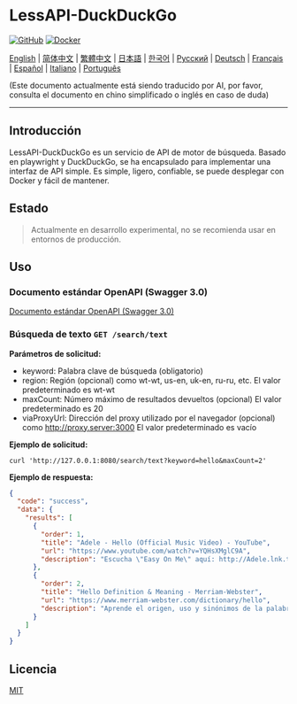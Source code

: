# LessAPI-DuckDuckGo

[![GitHub](https://img.shields.io/github/license/lessapi-dev/lessapi-duckduckgo?style=for-the-badge)](https://github.com/lessapi-dev/lessapi-duckduckgo)
[![Docker](https://img.shields.io/docker/pulls/lessapi/lessapi-duckduckgo?style=for-the-badge)](https://hub.docker.com/r/lessapi-dev/lessapi-duckduckgo)

[English](./../../README.md) |
[简体中文](./../zhs/README.md) |
[繁體中文](./../zht/README.md) |
[日本語](./../ja/README.md) |
[한국어](./../ko/README.md) |
[Русский](./../ru/README.md) |
[Deutsch](./../de/README.md) |
[Français](./../fr/README.md) |
[Español](./../es/README.md) |
[Italiano](./../it/README.md) |
[Português](./../pt/README.md)

(Este documento actualmente está siendo traducido por AI, por favor, consulta el documento en chino simplificado o
inglés en caso de duda)


---

## Introducción

LessAPI-DuckDuckGo es un servicio de API de motor de búsqueda.
Basado en playwright y DuckDuckGo, se ha encapsulado para implementar una interfaz de API simple.
Es simple, ligero, confiable, se puede desplegar con Docker y fácil de mantener.

## Estado

> Actualmente en desarrollo experimental, no se recomienda usar en entornos de producción.

## Uso

### Documento estándar OpenAPI (Swagger 3.0)

[Documento estándar OpenAPI (Swagger 3.0)](./../../lessapi-duckduckgo.openapi.json)

### Búsqueda de texto `GET /search/text`

**Parámetros de solicitud:**

- keyword: Palabra clave de búsqueda (obligatorio)
- region: Región (opcional) como wt-wt, us-en, uk-en, ru-ru, etc. El valor predeterminado es wt-wt
- maxCount: Número máximo de resultados devueltos (opcional) El valor predeterminado es 20
- viaProxyUrl: Dirección del proxy utilizado por el navegador (opcional) como http://proxy.server:3000 El valor
  predeterminado es vacío

**Ejemplo de solicitud:**

```shell
curl 'http://127.0.0.1:8080/search/text?keyword=hello&maxCount=2'
```

**Ejemplo de respuesta:**

```json
{
  "code": "success",
  "data": {
    "results": [
      {
        "order": 1,
        "title": "Adele - Hello (Official Music Video) - YouTube",
        "url": "https://www.youtube.com/watch?v=YQHsXMglC9A",
        "description": "Escucha \"Easy On Me\" aquí: http://Adele.lnk.to/EOMPre-order Adele's new album \"30\" before its release on November 19: https://www.adele.comShop the \"Adele..."
      },
      {
        "order": 2,
        "title": "Hello Definition & Meaning - Merriam-Webster",
        "url": "https://www.merriam-webster.com/dictionary/hello",
        "description": "Aprende el origen, uso y sinónimos de la palabra hello, una expresión o gesto de saludo. Ver ejemplos de hello en frases y palabras relacionadas del diccionario."
      }
    ]
  }
}
```

## Licencia

[MIT](./../../LICENSE)
